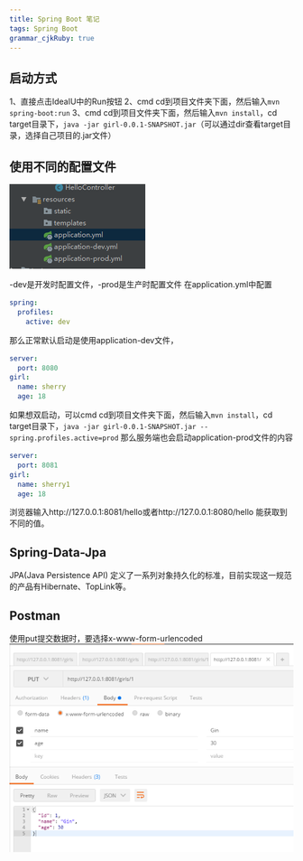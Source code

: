 ```yaml
---
title: Spring Boot 笔记
tags: Spring Boot
grammar_cjkRuby: true
---
```


## 启动方式
1、直接点击IdeaIU中的Run按钮
2、cmd cd到项目文件夹下面，然后输入`mvn spring-boot:run`
3、cmd cd到项目文件夹下面，然后输入`mvn install`，cd target目录下，`java -jar girl-0.0.1-SNAPSHOT.jar`（可以通过dir查看target目录，选择自己项目的.jar文件）

## 使用不同的配置文件
![enter description here][1]


  -dev是开发时配置文件，-prod是生产时配置文件
  在application.yml中配置
  

``` yml
spring:
  profiles:
    active: dev
```
那么正常默认启动是使用application-dev文件，

``` yml
server:
  port: 8080
girl:
  name: sherry
  age: 18
```
如果想双启动，可以cmd cd到项目文件夹下面，然后输入`mvn install`，cd target目录下，`java -jar girl-0.0.1-SNAPSHOT.jar --spring.profiles.active=prod`
那么服务端也会启动application-prod文件的内容

``` yml
server:
  port: 8081
girl:
  name: sherry1
  age: 18
```
浏览器输入http://127.0.0.1:8081/hello或者http://127.0.0.1:8080/hello 能获取到不同的值。

## Spring-Data-Jpa
JPA(Java Persistence API) 定义了一系列对象持久化的标准，目前实现这一规范的产品有Hibernate、TopLink等。

## Postman
使用put提交数据时，要选择x-www-form-urlencoded
![enter description here][2]


  [1]: ./images/QQ%E6%88%AA%E5%9B%BE20180225204349.png "QQ截图20180225204349"
  [2]: ./images/QQ%E6%88%AA%E5%9B%BE20180225230427.png "QQ截图20180225230427"